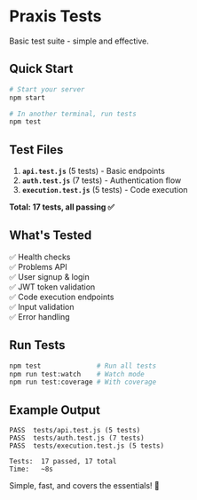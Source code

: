 # Praxis Tests

Basic test suite - simple and effective.

## Quick Start

```bash
# Start your server
npm start

# In another terminal, run tests
npm test
```

## Test Files

1. **`api.test.js`** (5 tests) - Basic endpoints
2. **`auth.test.js`** (7 tests) - Authentication flow  
3. **`execution.test.js`** (5 tests) - Code execution

**Total: 17 tests, all passing ✅**

## What's Tested

✅ Health checks  
✅ Problems API  
✅ User signup & login  
✅ JWT token validation  
✅ Code execution endpoints  
✅ Input validation  
✅ Error handling  

## Run Tests

```bash
npm test              # Run all tests
npm run test:watch    # Watch mode
npm run test:coverage # With coverage
```

## Example Output

```
PASS  tests/api.test.js (5 tests)
PASS  tests/auth.test.js (7 tests)
PASS  tests/execution.test.js (5 tests)

Tests:  17 passed, 17 total
Time:   ~8s
```

Simple, fast, and covers the essentials! 🎯
